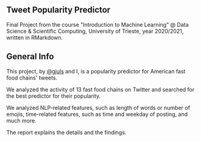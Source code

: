 ## Tweet Popularity Predictor

Final Project from the course "Introduction to Machine Learning" @ Data Science & Scientific Computing, University of Trieste, year 2020/2021, written in RMarkdown.

## General Info

This project, by [@gjuls](https://www.github.com/gjuls) and I, is a popularity predictor for American fast food chains' tweets.

We analyzed the activity of 13 fast food chains on Twitter and searched for the best predictor for their popularity.

We analyzed NLP-related features, such as length of words or number of emojis, time-related features, such as time and weekday of posting, and much more.

The report explains the details and the findings.
